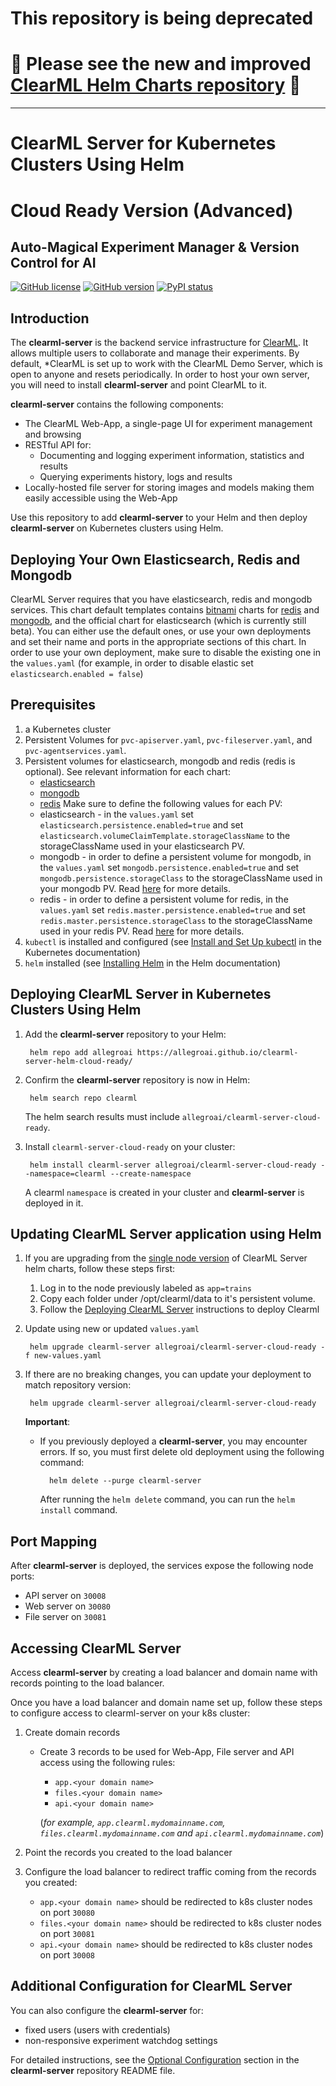 # This repository is being deprecated
# :tada: Please see the new and improved [ClearML Helm Charts repository](https://github.com/allegroai/clearml-helm-charts) :tada:

---
# ClearML Server for Kubernetes Clusters Using Helm
# Cloud Ready Version (Advanced)
##  Auto-Magical Experiment Manager & Version Control for AI

[![GitHub license](https://img.shields.io/badge/license-SSPL-green.svg)](https://img.shields.io/badge/license-SSPL-green.svg)
[![GitHub version](https://img.shields.io/github/release-pre/allegroai/clearml-server.svg)](https://img.shields.io/github/release-pre/allegroai/clearml-server.svg)
[![PyPI status](https://img.shields.io/badge/status-beta-yellow.svg)](https://img.shields.io/badge/status-beta-yellow.svg)

## Introduction

The **clearml-server** is the backend service infrastructure for [ClearML](https://github.com/allegroai/clearml).
It allows multiple users to collaborate and manage their experiments.
By default, *ClearML is set up to work with the ClearML Demo Server, which is open to anyone and resets periodically. 
In order to host your own server, you will need to install **clearml-server** and point ClearML to it.

**clearml-server** contains the following components:

* The ClearML Web-App, a single-page UI for experiment management and browsing
* RESTful API for:
    * Documenting and logging experiment information, statistics and results
    * Querying experiments history, logs and results
* Locally-hosted file server for storing images and models making them easily accessible using the Web-App

Use this repository to add **clearml-server** to your Helm and then deploy **clearml-server** on Kubernetes clusters using Helm.

## Deploying Your Own Elasticsearch, Redis and Mongodb

ClearML Server requires that you have elasticsearch, redis and mongodb services.
This chart default templates contains [bitnami](https://bitnami.com/) charts for [redis](https://github.com/bitnami/charts/tree/master/bitnami/redis) and [mongodb](https://github.com/bitnami/charts/tree/master/bitnami/mongodb), and the official chart for elasticsearch (which is currently still beta).
You can either use the default ones, or use your own deployments and set their name and ports in the appropriate sections of this chart.
In order to use your own deployment, make sure to disable the existing one in the `values.yaml` (for example, in order to disable elastic set `elasticsearch.enabled = false`) 

## Prerequisites

1. a Kubernetes cluster
1. Persistent Volumes for `pvc-apiserver.yaml`, `pvc-fileserver.yaml`, and `pvc-agentservices.yaml`.
1. Persistent volumes for elasticsearch, mongodb and redis (redis is optional). 
   See relevant information for each chart:
   * [elasticsearch](https://github.com/elastic/helm-charts/blob/7.6.2/elasticsearch/values.yaml)
   * [mongodb](https://github.com/bitnami/charts/tree/master/bitnami/mongodb#parameters)
   * [redis](https://github.com/bitnami/charts/tree/master/bitnami/redis#parameters)
   Make sure to define the following values for each PV: 
   * elasticsearch - in the `values.yaml` set `elasticsearch.persistence.enabled=true` and set `elasticsearch.volumeClaimTemplate.storageClassName` to the storageClassName used in your elasticsearch PV.
   * mongodb - in order to define a persistent volume for mongodb, in the `values.yaml` set `mongodb.persistence.enabled=true` and set `mongodb.persistence.storageClass` to the storageClassName used in your mongodb PV.
     Read [here](https://github.com/bitnami/charts/tree/master/bitnami/mongodb#parameters) for more details.
   * redis - in order to define a persistent volume for redis, in the `values.yaml` set `redis.master.persistence.enabled=true` and set `redis.master.persistence.storageClass` to the storageClassName used in your redis PV.
     Read [here](https://github.com/bitnami/charts/tree/master/bitnami/redis#parameters) for more details.
1. `kubectl` is installed and configured (see [Install and Set Up kubectl](https://kubernetes.io/docs/tasks/tools/install-kubectl/) in the Kubernetes documentation)
1. `helm` installed (see [Installing Helm](https://helm.sh/docs/using_helm/#installing-helm) in the Helm documentation)

## Deploying ClearML Server in Kubernetes Clusters Using Helm 
 
1. Add the **clearml-server** repository to your Helm:

        helm repo add allegroai https://allegroai.github.io/clearml-server-helm-cloud-ready/

1. Confirm the **clearml-server** repository is now in Helm:

        helm search repo clearml

    The helm search results must include `allegroai/clearml-server-cloud-ready`.

1. Install `clearml-server-cloud-ready` on your cluster:

        helm install clearml-server allegroai/clearml-server-cloud-ready --namespace=clearml --create-namespace

    A  clearml `namespace` is created in your cluster and **clearml-server** is deployed in it.
   
        
## Updating ClearML Server application using Helm

1. If you are upgrading from the [single node version](https://github.com/allegroai/clearml-server-helm) of ClearML Server helm charts, follow these steps first:

    1. Log in to the node previously labeled as `app=trains`
    1. Copy each folder under /opt/clearml/data to it's persistent volume. 
    1. Follow the [Deploying ClearML Server](##-Deploying-ClearML-Server-in-Kubernetes-Clusters-Using-Helm) instructions to deploy Clearml

1. Update using new or updated `values.yaml`
        
        helm upgrade clearml-server allegroai/clearml-server-cloud-ready -f new-values.yaml
        
1. If there are no breaking changes, you can update your deployment to match repository version:

        helm upgrade clearml-server allegroai/clearml-server-cloud-ready
   
   **Important**: 
        
    * If you previously deployed a **clearml-server**, you may encounter errors. If so, you must first delete old deployment using the following command:
    
            helm delete --purge clearml-server
            
        After running the `helm delete` command, you can run the `helm install` command.
        
## Port Mapping

After **clearml-server** is deployed, the services expose the following node ports:

* API server on `30008`
* Web server on `30080`
* File server on `30081`

## Accessing ClearML Server

Access **clearml-server** by creating a load balancer and domain name with records pointing to the load balancer.

Once you have a load balancer and domain name set up, follow these steps to configure access to clearml-server on your k8s cluster:

1. Create domain records

   * Create 3 records to be used for Web-App, File server and API access using the following rules: 
     * `app.<your domain name>` 
     * `files.<your domain name>`
     * `api.<your domain name>`
     
     (*for example, `app.clearml.mydomainname.com`, `files.clearml.mydomainname.com` and `api.clearml.mydomainname.com`*)
2. Point the records you created to the load balancer
3. Configure the load balancer to redirect traffic coming from the records you created:
     * `app.<your domain name>` should be redirected to k8s cluster nodes on port `30080`
     * `files.<your domain name>` should be redirected to k8s cluster nodes on port `30081`
     * `api.<your domain name>` should be redirected to k8s cluster nodes on port `30008`

## Additional Configuration for ClearML Server

You can also configure the **clearml-server** for:
 
* fixed users (users with credentials)
* non-responsive experiment watchdog settings
 
For detailed instructions, see the [Optional Configuration](https://github.com/allegroai/clearml-server#optional-configuration) section in the **clearml-server** repository README file.
